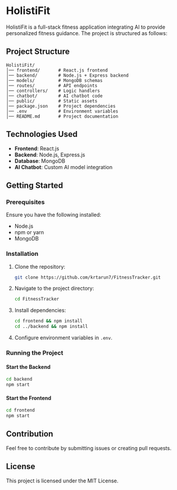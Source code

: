 # HolistiFit

HolistiFit is a full-stack fitness application integrating AI to provide personalized fitness guidance. The project is structured as follows:

## Project Structure

```
HolistiFit/
│── frontend/       # React.js frontend
│── backend/        # Node.js + Express backend
│── models/         # MongoDB schemas
│── routes/         # API endpoints
│── controllers/    # Logic handlers
│── chatbot/        # AI chatbot code
│── public/         # Static assets
│── package.json    # Project dependencies
│── .env            # Environment variables
│── README.md       # Project documentation
```

## Technologies Used

- **Frontend**: React.js
- **Backend**: Node.js, Express.js
- **Database**: MongoDB
- **AI Chatbot**: Custom AI model integration

## Getting Started

### Prerequisites

Ensure you have the following installed:

- Node.js
- npm or yarn
- MongoDB

### Installation

1. Clone the repository:
    ```bash
    git clone https://github.com/krtarun7/FitnessTracker.git
    ```

2. Navigate to the project directory:
    ```bash
    cd FitnessTracker
    ```

3. Install dependencies:
    ```bash
    cd frontend && npm install
    cd ../backend && npm install
    ```

4. Configure environment variables in `.env`.

### Running the Project

#### Start the Backend

```bash
cd backend
npm start
```

#### Start the Frontend

```bash
cd frontend
npm start
```

## Contribution

Feel free to contribute by submitting issues or creating pull requests.

## License

This project is licensed under the MIT License.